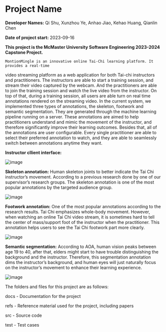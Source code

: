# Project Name

**Developer Names:** Qi Shu, Xunzhou Ye, Anhao Jiao, Kehao Huang, Qianlin Chen

**Date of project start:** 2023-09-16

**This project is the McMaster University Software Engineering 2023-2024 Capstone Project.**

    MontionMingle is an innovative online Tai-Chi learning platform. It provides a real-time 
video streaming platform as a web application for both Tai-chi instructors and practitioners. 
The instructors are able to start a training session, and stream their video captured by 
the webcam. And the practitioners are able to join the training session and watch the 
live video from the instructor. 
    On top of that, during a training session, all users are able turn on real time annotations 
rendered on the streaming video. In the current system, we implemented three types of annotations, 
the skeleton, footwork and semantic segmentation. They are generated through the machine learning 
pipeline running on a server. These annotations are aimed to help practitioners understand and 
mimic the movement of the instructor, and therefore significantly improve their learning outcomes. 
Besides that, all of the annotations are user configurable. Every single practitioner are able to 
select their preferred annotation to watch, and they are able to seamlessly switch between 
annotations anytime they want. 

**Instructor cllient interface:**

![image](https://github.com/InfiniView-AI/MotionMingle/assets/77683292/36ace217-4d0d-4609-bac1-b703b90fb426)

**Skeleton annotation:** Human skeleton joints to better indicate the Tai Chi instructor’s movement. 
According to a previous research done by one of our supervisor’s research groups. The skeleton annotation 
is one of the most popular annotations by the targeted audience group.

![image](https://github.com/InfiniView-AI/MotionMingle/assets/77683292/d4c40ba5-20ea-4ac1-8c24-f912e7f4b961)

**Footwork annotation:** One of the most popular annotations according to the research results. Tai Chi 
emphasizes whole-body movement. However, when watching an online Tai Chi video stream, it is sometimes 
hard to tell the center of mass/support foot of the instructor when the practitioner. This annotation 
helps users to see the Tai Chi footwork part more clearly.

![image](https://github.com/InfiniView-AI/MotionMingle/assets/77683292/a8dac3a8-07e5-4513-a2a5-6d668746fc84)

**Semantic segmentation:** According to AOA, human vision peaks between age 19 to 40, 
after that, elders might start to have trouble distinguishing the background and the instructor. 
Therefore, this segmentation annotation dims the instructor’s background, and human eyes will just 
naturally focus on the instructor’s movement to enhance their learning experience.

![image](https://github.com/InfiniView-AI/MotionMingle/assets/77683292/34d1a3e1-9d7a-43cd-8805-0abf6d8936f7)


The folders and files for this project are as follows:

docs - Documentation for the project

refs - Reference material used for the project, including papers

src - Source code

test - Test cases

